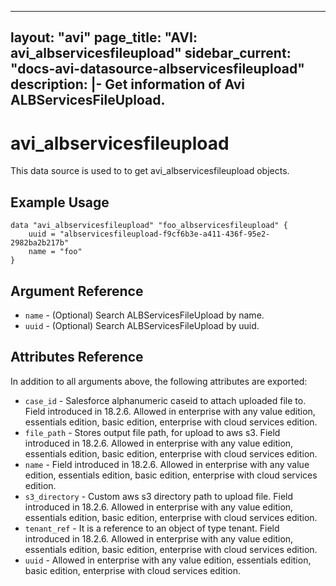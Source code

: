 <!--
    Copyright 2021 VMware, Inc.
    SPDX-License-Identifier: Mozilla Public License 2.0
-->
---
layout: "avi"
page_title: "AVI: avi_albservicesfileupload"
sidebar_current: "docs-avi-datasource-albservicesfileupload"
description: |-
  Get information of Avi ALBServicesFileUpload.
---

# avi_albservicesfileupload

This data source is used to to get avi_albservicesfileupload objects.

## Example Usage

```hcl
data "avi_albservicesfileupload" "foo_albservicesfileupload" {
    uuid = "albservicesfileupload-f9cf6b3e-a411-436f-95e2-2982ba2b217b"
    name = "foo"
}
```

## Argument Reference

* `name` - (Optional) Search ALBServicesFileUpload by name.
* `uuid` - (Optional) Search ALBServicesFileUpload by uuid.

## Attributes Reference

In addition to all arguments above, the following attributes are exported:

* `case_id` - Salesforce alphanumeric caseid to attach uploaded file to. Field introduced in 18.2.6. Allowed in enterprise with any value edition, essentials edition, basic edition, enterprise with cloud services edition.
* `file_path` - Stores output file path, for upload to aws s3. Field introduced in 18.2.6. Allowed in enterprise with any value edition, essentials edition, basic edition, enterprise with cloud services edition.
* `name` - Field introduced in 18.2.6. Allowed in enterprise with any value edition, essentials edition, basic edition, enterprise with cloud services edition.
* `s3_directory` - Custom aws s3 directory path to upload file. Field introduced in 18.2.6. Allowed in enterprise with any value edition, essentials edition, basic edition, enterprise with cloud services edition.
* `tenant_ref` - It is a reference to an object of type tenant. Field introduced in 18.2.6. Allowed in enterprise with any value edition, essentials edition, basic edition, enterprise with cloud services edition.
* `uuid` - Allowed in enterprise with any value edition, essentials edition, basic edition, enterprise with cloud services edition.

